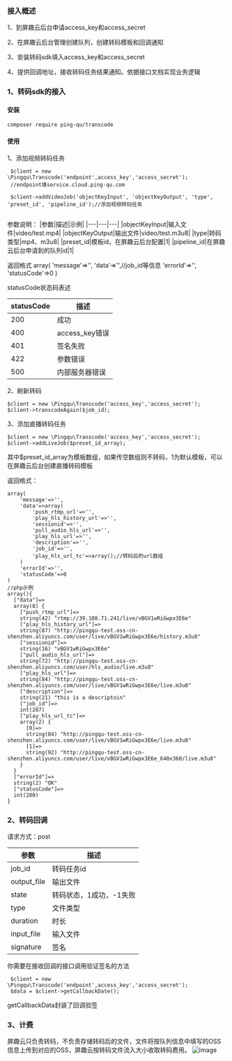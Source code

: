 
### 接入概述
1、到屏趣云后台申请access_key和access_secret

2、在屏趣云后台管理创建队列，创建转码模板和回调通知

3、安装转码sdk填入access_key和access_secret

4、提供回调地址，接收转码任务结果通知。依据接口文档实现业务逻辑
### 1、转码sdk的接入
#### 安装
```
composer require ping-qu/transcode
```
#### 使用
1、添加视频转码任务
```
 $client = new \Pingqu\Transcode('endpoint',access_key','access_secret');
 //endpoint填service.cloud.ping-qu.com
 
 $client->addVideoJob('objectKeyInput', 'objectKeyOutput', 'type', 'preset_id', 'pipeline_id');//添加视频转码任务
 
```  
参数说明：
|参数|描述|示例|
|---|---|---|
|objectKeyInput|输入文件|video/test.mp4|
|objectKeyOutput|输出文件|video/test.m3u8|
|type|转码类型|mp4、m3u8|
|preset_id|模板id，在屏趣云后台配置|1|
|pipeline_id|在屏趣云后台申请到的队列id|1|

返回格式
array(
    'message'=>'',
    'data'=>'',//job_id等信息
    'errorId'=>'',
    'statusCode'=>0
)
    

statusCode状态码表述

|statusCode|描述|
|---|---|
|200|成功|
|400|access_key错误|
|401|签名失败|
|422|参数错误|
|500|内部服务器错误|


2、刷新转码
```
$client = new \Pingqu\Transcode('access_key','access_secret');
$client->transcodeAgain($job_id);
```

3、添加直播转码任务
```
$client = new \Pingqu\Transcode('access_key','access_secret');
$client->addLiveJob($preset_id_array);
```
其中$preset_id_array为模板数组，如果传空数组则不转码，1为默认模板，可以在屏趣云后台创建直播转码模板

返回格式：
```
array(
    'message'=>'',
    'data'=>array(
        'push_rtmp_url'=>'',
        'play_hls_history_url'=>'',
        'sessionid'=>'',
        'pull_audio_hls_url'=>'',
        'play_hls_url'=>'',
        'description'=>'',
        'job_id'=>'',
        'play_hls_url_tc'=>array();//转码后的url数组
    )
    'errorId'=>'',
    'statusCode'=>0
)
//php示例
array(){
  ["data"]=>
  array(8) {
    ["push_rtmp_url"]=>
    string(42) "rtmp://39.108.71.241/live/vBGV1wRiGwpx3E6e"
    ["play_hls_history_url"]=>
    string(87) "http://pingqu-test.oss-cn-shenzhen.aliyuncs.com/user/live/vBGV1wRiGwpx3E6e/history.m3u8"
    ["sessionid"]=>
    string(16) "vBGV1wRiGwpx3E6e"
    ["pull_audio_hls_url"]=>
    string(72) "http://pingqu-test.oss-cn-shenzhen.aliyuncs.com/user/hls_audio/live.m3u8"
    ["play_hls_url"]=>
    string(84) "http://pingqu-test.oss-cn-shenzhen.aliyuncs.com/user/live/vBGV1wRiGwpx3E6e/live.m3u8"
    ["description"]=>
    string(21) "this is a descriptoin"
    ["job_id"]=>
    int(207)
    ["play_hls_url_tc"]=>
    array(2) {
      [0]=>
      string(84) "http://pingqu-test.oss-cn-shenzhen.aliyuncs.com/user/live/vBGV1wRiGwpx3E6e/live.m3u8"
      [1]=>
      string(92) "http://pingqu-test.oss-cn-shenzhen.aliyuncs.com/user/live/vBGV1wRiGwpx3E6e_640x360/live.m3u8"
    }
  }
  ["errorId"]=>
  string(2) "OK"
  ["statusCode"]=>
  int(200)
}
```


### 2、转码回调

请求方式：post

|参数|描述|
|---|---|
|job_id|转码任务id|
|output_file|输出文件|
|state|转码状态，1成功，-1失败|
|type|文件类型|
|duration|时长|
|input_file|输入文件|
|signature|签名|

你需要在接收回调的接口调用验证签名的方法
```
 $client = new \Pingqu\Transcode('endpoint',access_key','access_secret');
 $data = $client->getCallbackDate();
```
getCallbackData封装了回调验签

### 3、计费

屏趣云只负责转码，不负责存储转码后的文件，文件将按队列信息中填写的OSS信息上传到对应的OSS，屏趣云按转码文件流入大小收取转码费用。
![image](
http://pingqu-test.oss-cn-shenzhen.aliyuncs.com/image/QQ20171211-160614.png)
